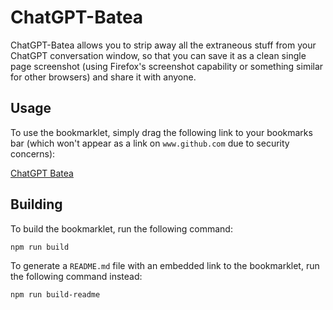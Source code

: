 # ChatGPT-Batea

ChatGPT-Batea allows you to strip away all the extraneous stuff from your ChatGPT conversation window, so that you can save it as a clean single page screenshot (using Firefox's screenshot capability or something similar for other browsers) and share it with anyone.

## Usage

To use the bookmarklet, simply drag the following link to your bookmarks bar (which won't appear as a link on `www.github.com` due to security concerns):

[ChatGPT Batea](javascript:document%0A%20%20.querySelectorAll%28&#39;.overflow-hidden&#39;%29%0A%20%20.forEach%28%28el%29%20%3D%3E%20%7B%0A%20%20%20%20el.className%20%3D%20el.className.replace%28%2F%5Cboverflow-hidden%5Cb%2Fg%2C%20&#39;&#39;%29%3B%0A%20%20%7D%29%3B%0A%0Adocument%0A%20%20.querySelectorAll%28&#39;.absolute&#39;%29%0A%20%20.forEach%28%28el%29%20%3D%3E%20%7B%0A%20%20%20%20el.className%20%3D%20el.className.replace%28%2F%5Cbabsolute%5Cb%2Fg%2C%20&#39;&#39;%29%3B%0A%20%20%7D%29%3B%0A%0Adocument.querySelectorAll%28&#39;nav&#39;%29.forEach%28%28el%29%20%3D%3E%20%7B%0A%20%20el.closest%28&#39;.bg-gray-900&#39;%29.remove%28%29%3B%0A%7D%29%3B%0A%0Adocument.querySelectorAll%28&#39;form&#39;%29.forEach%28%28el%29%20%3D%3E%20%7B%0A%20%20el.remove%28%29%3B%0A%7D%29%3B%0A)

## Building

To build the bookmarklet, run the following command:

```npm run build```

To generate a `README.md` file with an embedded link to the bookmarklet, run the following command instead:

```npm run build-readme```